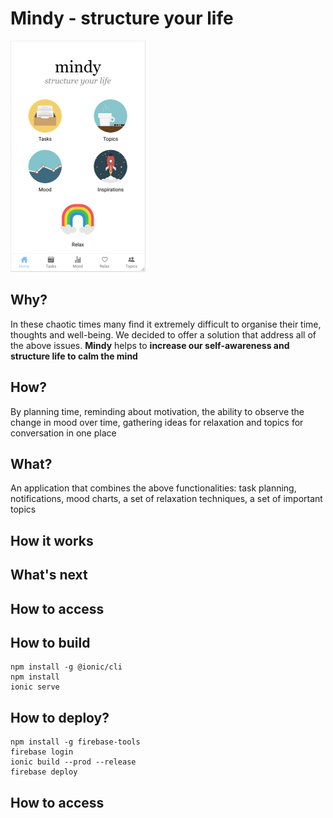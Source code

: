 # Mindy - structure your life 

![alt text](home.png)

## Why? </br>

In these chaotic times many find it extremely difficult to organise their time, thoughts and well-being. We decided to offer a solution that address all of the above issues. **Mindy** helps to **increase our self-awareness and structure life to calm the mind**

## How?

By planning time, reminding about motivation, the ability to observe the change in mood over time, gathering ideas for relaxation and topics for conversation in one place

## What?

An application that combines the above functionalities: task planning, notifications, mood charts, a set of relaxation techniques, a set of important topics


## How it works



## What's next



## How to access



## How to build

```shell
npm install -g @ionic/cli
npm install
ionic serve
```

## How to deploy?

```shell
npm install -g firebase-tools
firebase login
ionic build --prod --release
firebase deploy
```
## How to access

